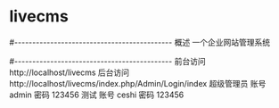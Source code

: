 # livecms
#--------------------------------------------
概述
一个企业网站管理系统

#--------------------------------------------
前台访问
	http://localhost/livecms
后台访问
	http://localhost/livecms/index.php/Admin/Login/index
超级管理员
	账号 admin
	密码 123456
测试
	账号 ceshi
	密码 123456
